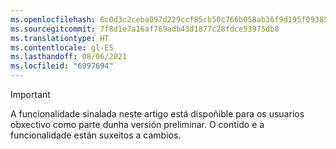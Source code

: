 ```yaml
---
ms.openlocfilehash: 6c0d3c2ceba097d229ccf85cb50c766b058ab36f9d195f093855d62a5b510abe
ms.sourcegitcommit: 7f8d1e7a16af769adb43d1877c28fdce53975db8
ms.translationtype: HT
ms.contentlocale: gl-ES
ms.lasthandoff: 08/06/2021
ms.locfileid: "6997694"
---
```

> [!IMPORTANT]
> A funcionalidade sinalada neste artigo está dispoñible para os usuarios obxectivo como parte dunha versión preliminar. O contido e a funcionalidade están suxeitos a cambios. 
